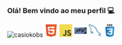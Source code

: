 ### Olá! Bem vindo ao meu perfil 💻
<img src="https://komarev.com/ghpvc/?username=casiokobs&color=blue" alt="casiokobs"/>

<img height="30" width="30" src="https://github.com/devicons/devicon/blob/master/icons/html5/html5-original.svg"/>
<img height="30" width="30" src="https://github.com/devicons/devicon/blob/master/icons/javascript/javascript-original.svg"/>
<img height="30" width="30" src="https://github.com/devicons/devicon/blob/master/icons/php/php-original.svg"/>
<img height="30" width="30" src="https://github.com/devicons/devicon/blob/master/icons/mysql/mysql-original.svg"/>
<img height="30" width="30" src="https://raw.githubusercontent.com/devicons/devicon/master/icons/css3/css3-original-wordmark.svg"/>
    
<!--
**casiokobs/casiokobs** is a ✨ _special_ ✨ repository because its `README.md` (this file) appears on your GitHub profile.

Here are some ideas to get you started:

- 🔭 I’m currently working on ...
- 🌱 I’m currently learning ...
- 👯 I’m looking to collaborate on ...
- 🤔 I’m looking for help with ...
- 💬 Ask me about ...
- 📫 How to reach me: ...
- 😄 Pronouns: ...
- ⚡ Fun fact: ...
-->
